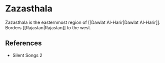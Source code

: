 # Zazasthala
Zazasthala is the easternmost region of [[Dawlat Al-Harir|Dawlat Al-Harir]]. Borders [[Rajastan|Rajastan]] to the west.

## References
- Silent Songs 2

